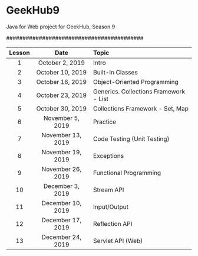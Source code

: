 # GeekHub9

Java for Web project for GeekHub, Season 9

##########################################

|Lesson|Date|Topic|
|:----:|:--:|:----|
| 1|October  2, 2019|Intro|
| 2|October 10, 2019|Built-In Classes|
| 3|October 16, 2019|Object-Oriented Programming|
| 4|October 23, 2019|Generics. Collections Framework - List|
| 5|October 30, 2019|Collections Framework - Set, Map|
| 6|November 5, 2019|Practice|
| 7|November 13, 2019|Code Testing (Unit Testing)|
| 8|November 19, 2019|Exceptions|
| 9|November 26, 2019|Functional Programming|
| 10|December 3, 2019|Stream API|
| 11|December 10, 2019|Input/Output|
| 12|December 17, 2019|Reflection API|
| 13|December 24, 2019|Servlet API (Web)|